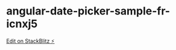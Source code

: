 # angular-date-picker-sample-fr-icnxj5

[Edit on StackBlitz ⚡️](https://stackblitz.com/edit/angular-date-picker-sample-fr-icnxj5)